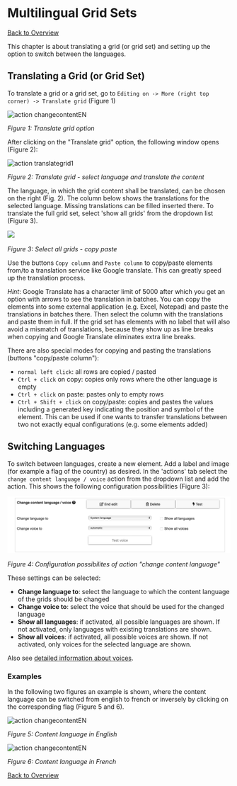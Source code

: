 # Multilingual Grid Sets

[Back to Overview](README.md)

This chapter is about translating a grid (or grid set) and setting up the option to switch between the languages.

## Translating a Grid (or Grid Set)

To translate a grid or a grid set, go to `Editing on -> More (right top corner) -> Translate grid` (Figure 1)

![action changecontentEN](./img/translategrid_en.JPG)

*Figure 1: Translate grid option*

After clicking on the "Translate grid" option, the following window opens (Figure 2): 

![action translategrid1](./img/translategrid1_en.JPG)

*Figure 2: Translate grid - select language and translate the content*

The language, in which the grid content shall be translated, can be chosen on the right (Fig. 2). The column below shows the translations for the selected language. Missing translations can be filled inserted there. To translate the full grid set, select 'show all grids' from the dropdown list (Figure 3).

<div><img src="https://github.com/asterics/AsTeRICS-Grid/assets/2537025/3962002b-c737-4a3f-b55c-116a20197d31" width="650"/></div>

*Figure 3: Select all grids - copy paste*

Use the buttons `Copy column` and `Paste column` to copy/paste elements from/to a translation service like Google translate. This can greatly speed up the translation process. 

*Hint*: Google Translate has a character limit of 5000 after which you get an option with arrows to see the translation in batches. You can copy the elements into some external application (e.g. Excel, Notepad) and paste the translations in batches there. Then select the column with the translations and paste them in full. If the grid set has elements with no label that will also avoid a mismatch of translations, because they show up as line breaks when copying and Google Translate eliminates extra line breaks.

There are also special modes for copying and pasting the translations (buttons "copy/paste column"):
- `normal left click`: all rows are copied / pasted
- `Ctrl + click` on copy: copies only rows where the other language is empty
- `Ctrl + click` on paste: pastes only to empty rows
- `Ctrl + Shift + click` on copy/paste: copies and pastes the values including a generated key indicating the position and symbol of the element. This can be used if one wants to transfer translations between two not exactly equal configurations (e.g. some elements added)

## Switching Languages

To switch between languages, create a new element. Add a label and image (for example a flag of the country) as desired. In the 'actions' tab select the `change content language / voice` action from the dropdown list and add the action. This shows the following configuration possibilities (Figure 3):

<img src="./img/action_contentlanguage_en.JPG" width="850"/>

*Figure 4: Configuration possibilites of action "change content language"*

These settings can be selected:
* **Change language to**: select the language to which the content language of the grids should be changed
* **Change voice to**: select the voice that should be used for the changed language
* **Show all languages**: if activated, all possible languages are shown. If not activated, only languages with existing translations are shown.
* **Show all voices**: if activated, all possible voices are shown. If not activated, only voices for the selected language are shown.

Also see [detailed information about voices](11_voices.md).

### Examples

In the following two figures an example is shown, where the content language can be switched from english to french or inversely by clicking on the corresponding flag (Figure 5 and 6). 

![action changecontentEN](./img/changecontent_en.JPG)

*Figure 5: Content language in English*

![action changecontentEN](./img/changecontent_fr.JPG)

*Figure 6: Content language in French*

[Back to Overview](README.md)